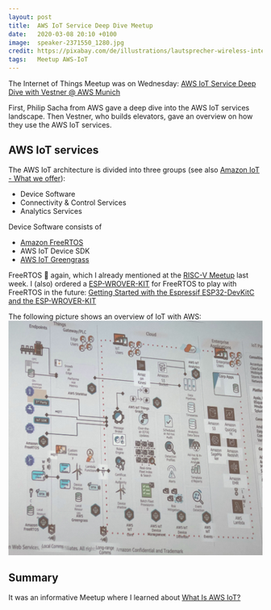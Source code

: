 ```yaml
---
layout: post
title:  AWS IoT Service Deep Dive Meetup
date:   2020-03-08 20:10 +0100
image:  speaker-2371550_1280.jpg
credit: https://pixabay.com/de/illustrations/lautsprecher-wireless-internet-iot-2371550/
tags:   Meetup AWS-IoT
---
```


The Internet of Things Meetup was on Wednesday:
[AWS IoT Service Deep Dive with Vestner @ AWS Munich](https://www.meetup.com/IoTMunich/events/267957639/)

First, Philip Sacha from AWS gave a deep dive into the AWS IoT services landscape. Then Vestner, who builds elevators, gave an overview on how they use the AWS IoT services.

## AWS IoT services

The AWS IoT architecture is divided into three groups (see also [Amazon IoT - What we offer](https://aws.amazon.com/iot/#What_we_offer)):

- Device Software
- Connectivity & Control Services
- Analytics Services

Device Software consists of

- [Amazon FreeRTOS](https://aws.amazon.com/freertos/)
- AWS IoT Device SDK
- [AWS IoT Greengrass](https://aws.amazon.com/greengrass/)

FreeRTOS 👀 again, which I already mentioned at the [RISC-V Meetup](/2020/03/02/munich-risc-v-first-meetup/) last week. I (also) ordered a [ESP-WROVER-KIT](https://devices.amazonaws.com/detail/a3G0L00000AANtlUAH/ESP-WROVER-KIT) for FreeRTOS to play with FreeRTOS in the future: [Getting Started with the Espressif ESP32-DevKitC and the ESP-WROVER-KIT](https://docs.aws.amazon.com/freertos/latest/userguide/getting_started_espressif.html)

The following picture shows an overview of IoT with AWS: ![IoT with AWS](/images/AWS_IoT.jpg)

## Summary

It was an informative Meetup where I learned about [What Is AWS IoT?](https://docs.aws.amazon.com/iot/latest/developerguide/what-is-aws-iot.html)
